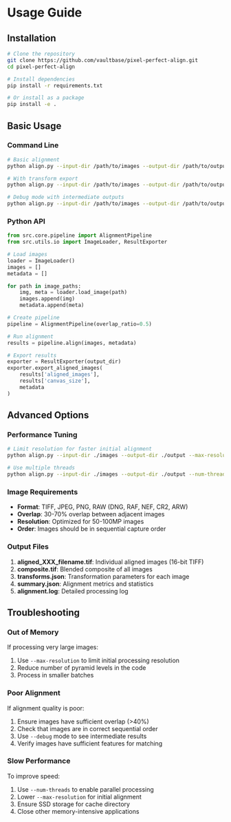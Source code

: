 # Usage Guide

## Installation

```bash
# Clone the repository
git clone https://github.com/vaultbase/pixel-perfect-align.git
cd pixel-perfect-align

# Install dependencies
pip install -r requirements.txt

# Or install as a package
pip install -e .
```

## Basic Usage

### Command Line

```bash
# Basic alignment
python align.py --input-dir /path/to/images --output-dir /path/to/output

# With transform export
python align.py --input-dir /path/to/images --output-dir /path/to/output --export-transforms

# Debug mode with intermediate outputs
python align.py --input-dir /path/to/images --output-dir /path/to/output --debug
```

### Python API

```python
from src.core.pipeline import AlignmentPipeline
from src.utils.io import ImageLoader, ResultExporter

# Load images
loader = ImageLoader()
images = []
metadata = []

for path in image_paths:
    img, meta = loader.load_image(path)
    images.append(img)
    metadata.append(meta)

# Create pipeline
pipeline = AlignmentPipeline(overlap_ratio=0.5)

# Run alignment
results = pipeline.align(images, metadata)

# Export results
exporter = ResultExporter(output_dir)
exporter.export_aligned_images(
    results['aligned_images'],
    results['canvas_size'],
    metadata
)
```

## Advanced Options

### Performance Tuning

```bash
# Limit resolution for faster initial alignment
python align.py --input-dir ./images --output-dir ./output --max-resolution 4000

# Use multiple threads
python align.py --input-dir ./images --output-dir ./output --num-threads 8
```

### Image Requirements

- **Format**: TIFF, JPEG, PNG, RAW (DNG, RAF, NEF, CR2, ARW)
- **Overlap**: 30-70% overlap between adjacent images
- **Resolution**: Optimized for 50-100MP images
- **Order**: Images should be in sequential capture order

### Output Files

1. **aligned_XXX_filename.tif**: Individual aligned images (16-bit TIFF)
2. **composite.tif**: Blended composite of all images
3. **transforms.json**: Transformation parameters for each image
4. **summary.json**: Alignment metrics and statistics
5. **alignment.log**: Detailed processing log

## Troubleshooting

### Out of Memory

If processing very large images:
1. Use `--max-resolution` to limit initial processing resolution
2. Reduce number of pyramid levels in the code
3. Process in smaller batches

### Poor Alignment

If alignment quality is poor:
1. Ensure images have sufficient overlap (>40%)
2. Check that images are in correct sequential order
3. Use `--debug` mode to see intermediate results
4. Verify images have sufficient features for matching

### Slow Performance

To improve speed:
1. Use `--num-threads` to enable parallel processing
2. Lower `--max-resolution` for initial alignment
3. Ensure SSD storage for cache directory
4. Close other memory-intensive applications